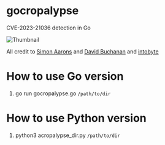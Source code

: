 # gocropalypse
CVE-2023-21036 detection in Go

![Thumbnail](graphics/tweet.JPG)  

All credit to [Simon Aarons](https://twitter.com/ItsSimonTime/status/1636857478263750656) and [David Buchanan](https://www.da.vidbuchanan.co.uk/blog/exploiting-acropalypse.html) and [intobyte](https://github.com/infobyte/CVE-2023-21036)

# How to use Go version
1. go run gocropalypse.go `/path/to/dir`

# How to use Python version
1. python3 acropalypse_dir.py `/path/to/dir`